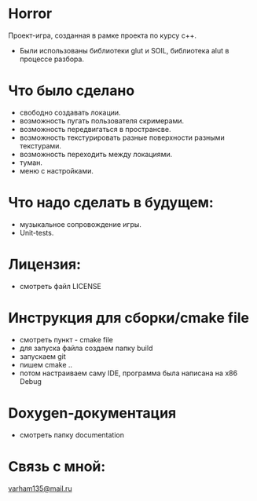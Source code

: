 # Horror
Проект-игра, созданная в рамке проекта по курсу c++.
+ Были использованы библиотеки glut и SOIL, библиотека alut в процессе разбора.
# Что было сделано
+ свободно создавать локации.
+ возможность пугать пользователя скримерами.
+ возможность передвигаться в пространсве.
+ возможность текстурировать разные поверхности разными текстурами.
+ возможность переходить между локациями.
+ туман.
+ меню с настройками.
# Что надо сделать в будущем: 
+ музыкальное сопровождение игры.
+ Unit-tests.
# Лицензия:
+ смотреть файл LICENSE
# Инструкция для сборки/cmake file
+ смотреть пункт - cmake file
+ для запуска файла создаем папку build
+ запускаем git
+ пишем cmake ..
+ потом настраиваем саму IDE, программа была написана на x86 Debug
# Doxygen-документация
+ смотреть папку documentation
# Связь с мной:
varham135@mail.ru
